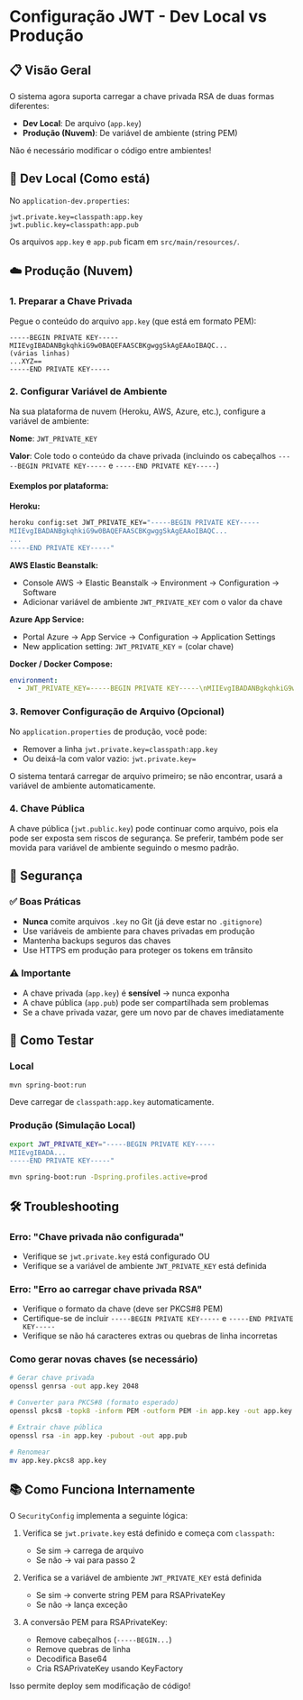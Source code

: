 # Configuração JWT - Dev Local vs Produção

## 📋 Visão Geral

O sistema agora suporta carregar a chave privada RSA de duas formas diferentes:
- **Dev Local**: De arquivo (`app.key`)
- **Produção (Nuvem)**: De variável de ambiente (string PEM)

Não é necessário modificar o código entre ambientes!

## 🔧 Dev Local (Como está)

No `application-dev.properties`:
```properties
jwt.private.key=classpath:app.key
jwt.public.key=classpath:app.pub
```

Os arquivos `app.key` e `app.pub` ficam em `src/main/resources/`.

## ☁️ Produção (Nuvem)

### 1. Preparar a Chave Privada

Pegue o conteúdo do arquivo `app.key` (que está em formato PEM):

```
-----BEGIN PRIVATE KEY-----
MIIEvgIBADANBgkqhkiG9w0BAQEFAASCBKgwggSkAgEAAoIBAQC...
(várias linhas)
...XYZ==
-----END PRIVATE KEY-----
```

### 2. Configurar Variável de Ambiente

Na sua plataforma de nuvem (Heroku, AWS, Azure, etc.), configure a variável de ambiente:

**Nome**: `JWT_PRIVATE_KEY`

**Valor**: Cole todo o conteúdo da chave privada (incluindo os cabeçalhos `-----BEGIN PRIVATE KEY-----` e `-----END PRIVATE KEY-----`)

#### Exemplos por plataforma:

**Heroku:**
```bash
heroku config:set JWT_PRIVATE_KEY="-----BEGIN PRIVATE KEY-----
MIIEvgIBADANBgkqhkiG9w0BAQEFAASCBKgwggSkAgEAAoIBAQC...
...
-----END PRIVATE KEY-----"
```

**AWS Elastic Beanstalk:**
- Console AWS → Elastic Beanstalk → Environment → Configuration → Software
- Adicionar variável de ambiente `JWT_PRIVATE_KEY` com o valor da chave

**Azure App Service:**
- Portal Azure → App Service → Configuration → Application Settings
- New application setting: `JWT_PRIVATE_KEY` = (colar chave)

**Docker / Docker Compose:**
```yaml
environment:
  - JWT_PRIVATE_KEY=-----BEGIN PRIVATE KEY-----\nMIIEvgIBADANBgkqhkiG9w0...\n-----END PRIVATE KEY-----
```

### 3. Remover Configuração de Arquivo (Opcional)

No `application.properties` de produção, você pode:
- Remover a linha `jwt.private.key=classpath:app.key`
- Ou deixá-la com valor vazio: `jwt.private.key=`

O sistema tentará carregar de arquivo primeiro; se não encontrar, usará a variável de ambiente automaticamente.

### 4. Chave Pública

A chave pública (`jwt.public.key`) pode continuar como arquivo, pois ela pode ser exposta sem riscos de segurança. Se preferir, também pode ser movida para variável de ambiente seguindo o mesmo padrão.

## 🔐 Segurança

### ✅ Boas Práticas

- **Nunca** comite arquivos `.key` no Git (já deve estar no `.gitignore`)
- Use variáveis de ambiente para chaves privadas em produção
- Mantenha backups seguros das chaves
- Use HTTPS em produção para proteger os tokens em trânsito

### ⚠️ Importante

- A chave privada (`app.key`) é **sensível** → nunca exponha
- A chave pública (`app.pub`) pode ser compartilhada sem problemas
- Se a chave privada vazar, gere um novo par de chaves imediatamente

## 🧪 Como Testar

### Local
```bash
mvn spring-boot:run
```
Deve carregar de `classpath:app.key` automaticamente.

### Produção (Simulação Local)
```bash
export JWT_PRIVATE_KEY="-----BEGIN PRIVATE KEY-----
MIIEvgIBADA...
-----END PRIVATE KEY-----"

mvn spring-boot:run -Dspring.profiles.active=prod
```

## 🛠️ Troubleshooting

### Erro: "Chave privada não configurada"
- Verifique se `jwt.private.key` está configurado OU
- Verifique se a variável de ambiente `JWT_PRIVATE_KEY` está definida

### Erro: "Erro ao carregar chave privada RSA"
- Verifique o formato da chave (deve ser PKCS#8 PEM)
- Certifique-se de incluir `-----BEGIN PRIVATE KEY-----` e `-----END PRIVATE KEY-----`
- Verifique se não há caracteres extras ou quebras de linha incorretas

### Como gerar novas chaves (se necessário)
```bash
# Gerar chave privada
openssl genrsa -out app.key 2048

# Converter para PKCS#8 (formato esperado)
openssl pkcs8 -topk8 -inform PEM -outform PEM -in app.key -out app.key.pkcs8 -nocrypt

# Extrair chave pública
openssl rsa -in app.key -pubout -out app.pub

# Renomear
mv app.key.pkcs8 app.key
```

## 📚 Como Funciona Internamente

O `SecurityConfig` implementa a seguinte lógica:

1. Verifica se `jwt.private.key` está definido e começa com `classpath:`
   - Se sim → carrega de arquivo
   - Se não → vai para passo 2

2. Verifica se a variável de ambiente `JWT_PRIVATE_KEY` está definida
   - Se sim → converte string PEM para RSAPrivateKey
   - Se não → lança exceção

3. A conversão PEM para RSAPrivateKey:
   - Remove cabeçalhos (`-----BEGIN...`)
   - Remove quebras de linha
   - Decodifica Base64
   - Cria RSAPrivateKey usando KeyFactory

Isso permite deploy sem modificação de código!

